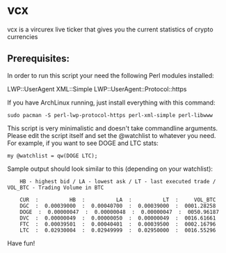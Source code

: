 vcx
===

vcx is a vircurex live ticker that gives you the current statistics of crypto currencies


Prerequisites:
--------------

In order to run this script your need the following Perl modules installed:

LWP::UserAgent
XML::Simple
LWP::UserAgent::Protocol::https

If you have ArchLinux running, just install everything with this command:


    sudo pacman -S perl-lwp-protocol-https perl-xml-simple perl-libwww


This script is very minimalistic and doesn't take commandline arguments. Please
edit the script itself and set the @watchlist to whatever you need. For example,
if you want to see DOGE and LTC stats:

    my @watchlist = qw(DOGE LTC);



Sample output should look similar to this (depending on your watchlist):

        HB - highest bid / LA - lowest ask / LT - last executed trade / VOL_BTC - Trading Volume in BTC

        CUR  :          HB  :          LA  :          LT  :     VOL_BTC
        DGC  :  0.00039000  :  0.00040700  :  0.00039000  :  0001.28258
        DOGE  :  0.00000047  :  0.00000048  :  0.00000047  :  0050.96187
        DVC  :  0.00000049  :  0.00000050  :  0.00000049  :  0016.61661
        FTC  :  0.00039501  :  0.00040401  :  0.00039500  :  0002.16796
        LTC  :  0.02930004  :  0.02949999  :  0.02950000  :  0016.55296



Have fun!
